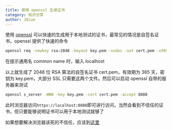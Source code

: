 ```yaml
---
title: 使用 openssl 生成证书
category: 知识分享
author: JQiue
---
```


使用 [openssl](https://www.openssl.org/) 可以快速的生成用于本地测试的证书，最常见的情况是自签名证书，openssl 提供了快速的命令

```sh
openssl req -newkey rsa:2048 -keyout key.pem -nodes -out cert.pem -x509 -days 365
```

在提示通用名 common name 时，输入 localhost

以上就生成了 2048 位 RSA 算法的自签名证书 cert.pem，有效期为 365 天，密钥为 key.pem，大部分 SSL 只需要这两个文件。然后可以启动 openssl 自带的服务器来测试

```sh
openssl s_server -WWW -key key.pem -cert cert.pem -accept 8888
```

此时浏览器访问`https://localhost:8888`即可进行访问，当然会看到不信任的证书，但只要能够说明证书可以用于本地测试就够了

如果想要解决浏览器该死的不信任，应该到[这里](https://gist.github.com/soarez/9688998)
